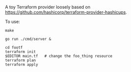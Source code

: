 A toy Terraform provider loosely based on
https://github.com/hashicorp/terraform-provider-hashicups.

To use:

    make

    go run ./cmd/server &

    cd footf
    terraform init
    $EDITOR main.tf   # change the foo_thing resource
    terraform plan
    terraform apply
